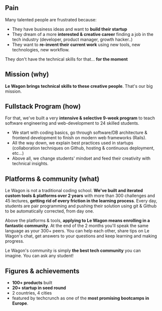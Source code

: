 ## Pain

Many talented people are frustrated because:

- They have business ideas and want to **build their startup**
- They dream of a more **interested & creative career** finding a job in the tech industry (developer, product manager, growth hacker..)
- They want to **re-invent their current work** using new tools, new technologies, new workflow.

They don't have the technical skills for that... **for the moment**

## Mission (why)

**Le Wagon brings technical skills to these creative people**. That's our big mission.

## Fullstack Program (how)

For that, we've built a very **intensive & selective 9-week program** to teach software engineering and web-development to 24 skilled students.

- We start with coding basics, go through software/DB architecture & frontend development to finish on modern web frameworks (Rails).
- All the way down, we explain best practices used in startups (collaboration techniques on Github, hosting & continuous deployment, etc...)
- Above all, we change students' mindset and feed their creativity with technical insights.


## Platforms & community (what)

Le Wagon is not a traditional coding school. **We've built and iterated custom tools & platforms over 2 years** with more than 300 challenges and 45 lectures, **getting rid of every friction in the learning process**. Every day, students are pair programming and pushing their solution using git & Github to be automatically corrected, from day one.

Above the platforms & tools, **applying to Le Wagon means enrolling in a fantastic community**. At the end of the 2 months you'll speak the same language as your 300+ peers. You can help each other, share tips on Le Wagon's chat, get answers to your questions and keep learning and making progress.

Le Wagon's community is simply **the best tech community** you can imagine. You can ask any student!

## Figures & achievements

- **100+ products** built
- **20+ startup in seed round**
- 2 countries, 4 cities
- featured by techcrunch as one of the **most promising bootcamps in Europe**.




